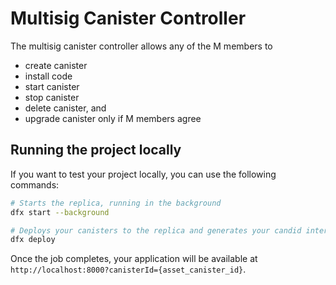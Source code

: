 # Multisig Canister Controller

The multisig canister controller allows any of the M members to 
* create canister
* install code
* start canister
* stop canister
* delete canister, and
* upgrade canister only if M members agree

## Running the project locally

If you want to test your project locally, you can use the following commands:

```bash
# Starts the replica, running in the background
dfx start --background

# Deploys your canisters to the replica and generates your candid interface
dfx deploy
```

Once the job completes, your application will be available at `http://localhost:8000?canisterId={asset_canister_id}`.
